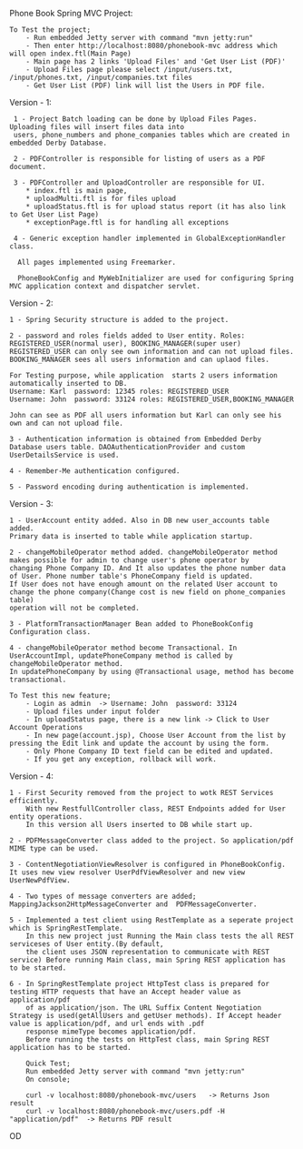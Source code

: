 Phone Book Spring MVC Project:

    To Test the project;
        - Run embedded Jetty server with command "mvn jetty:run"
        - Then enter http://localhost:8080/phonebook-mvc address which will open index.ftl(Main Page)
        - Main page has 2 links 'Upload Files' and 'Get User List (PDF)'
        - Upload Files page please select /input/users.txt, /input/phones.txt, /input/companies.txt files
        - Get User List (PDF) link will list the Users in PDF file.

Version - 1:

     1 - Project Batch loading can be done by Upload Files Pages. Uploading files will insert files data into
     users, phone_numbers and phone_companies tables which are created in embedded Derby Database.

     2 - PDFController is responsible for listing of users as a PDF document.

     3 - PDFController and UploadController are responsible for UI.
        * index.ftl is main page,
        * uploadMulti.ftl is for files upload
        * uploadStatus.ftl is for upload status report (it has also link to Get User List Page)
        * exceptionPage.ftl is for handling all exceptions

     4 - Generic exception handler implemented in GlobalExceptionHandler class.

      All pages implemented using Freemarker.

      PhoneBookConfig and MyWebInitializer are used for configuring Spring MVC application context and dispatcher servlet.

Version - 2:

    1 - Spring Security structure is added to the project.

    2 - password and roles fields added to User entity. Roles: REGISTERED_USER(normal user), BOOKING_MANAGER(super user)
    REGISTERED_USER can only see own information and can not upload files. BOOKING_MANAGER sees all users information and can uplaod files.

    For Testing purpose, while application  starts 2 users information automatically inserted to DB.
    Username: Karl  password: 12345 roles: REGISTERED_USER
    Username: John  password: 33124 roles: REGISTERED_USER,BOOKING_MANAGER

    John can see as PDF all users information but Karl can only see his own and can not upload file.

    3 - Authentication information is obtained from Embedded Derby Database users table. DAOAuthenticationProvider and custom UserDetailsService is used.

    4 - Remember-Me authentication configured.

    5 - Password encoding during authentication is implemented.

Version - 3:

    1 - UserAccount entity added. Also in DB new user_accounts table added.
    Primary data is inserted to table while application startup.
    
    2 - changeMobileOperator method added. changeMobileOperator method makes possible for admin to change user's phone operator by 
    changing Phone Company ID. And It also updates the phone number data of User. Phone number table's PhoneCompany field is updated.
    If User does not have enough amount on the related User account to change the phone company(Change cost is new field on phone_companies table)
    operation will not be completed.
    
    3 - PlatformTransactionManager Bean added to PhoneBookConfig Configuration class.
    
    4 - changeMobileOperator method become Transactional. In UserAccountImpl, updatePhoneCompany method is called by changeMobileOperator method.
    In updatePhoneCompany by using @Transactional usage, method has become transactional.
    
    To Test this new feature;
        - Login as admin  -> Username: John  password: 33124
        - Upload files under input folder
        - In uploadStatus page, there is a new link -> Click to User Account Operations
        - In new page(account.jsp), Choose User Account from the list by pressing the Edit link and update the account by using the form.
        - Only Phone Company ID text field can be edited and updated.
        - If you get any exception, rollback will work.

Version - 4:

    1 - First Security removed from the project to wotk REST Services efficiently.
        With new RestfullController class, REST Endpoints added for User entity operations.
        In this version all Users inserted to DB while start up.
        
    2 - PDFMessageConverter class added to the project. So application/pdf MIME type can be used.
    
    3 - ContentNegotiationViewResolver is configured in PhoneBookConfig. It uses new view resolver UserPdfViewResolver and new view UserNewPdfView.
    
    4 - Two types of message converters are added; MappingJackson2HttpMessageConverter and  PDFMessageConverter.
    
    5 - Implemented a test client using RestTemplate as a seperate project which is SpringRestTemplate.
        In this new project just Running the Main class tests the all REST serviceses of User entity.(By default, 
        the client uses JSON representation to communicate with REST service) Before running Main class, main Spring REST application has to be started.
        
    6 - In SpringRestTemplate project HttpTest class is prepared for testing HTTP requests that have an Accept header value as application/pdf
        of as application/json. The URL Suffix Content Negotiation Strategy is used(getAllUsers and getUser methods). If Accept header value is application/pdf, and url ends with .pdf
        response mimeType becomes application/pdf.
        Before running the tests on HttpTest class, main Spring REST application has to be started.
        
        Quick Test;
        Run embedded Jetty server with command "mvn jetty:run"
        On console;
        
        curl -v localhost:8080/phonebook-mvc/users   -> Returns Json result
        curl -v localhost:8080/phonebook-mvc/users.pdf -H "application/pdf"  -> Returns PDF result
         
        
     

OD
